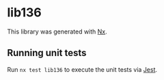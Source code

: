 # lib136

This library was generated with [Nx](https://nx.dev).

## Running unit tests

Run `nx test lib136` to execute the unit tests via [Jest](https://jestjs.io).
